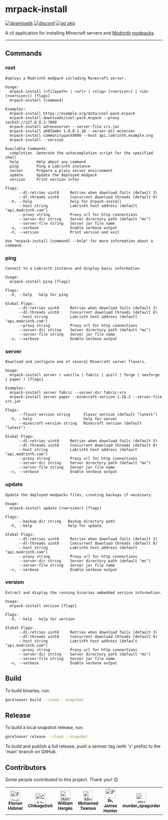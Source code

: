 # mrpack-install

[![downloads](https://img.shields.io/github/downloads/nothub/mrpack-install/total.svg?style=flat-square&labelColor=5c5c5c&color=007D9C)](https://github.com/nothub/mrpack-install/releases/latest)
[![discord](https://img.shields.io/discord/1149744662131777546?style=flat-square&labelColor=5c5c5c&color=007D9C)](https://discord.gg/QNbTeGHBRm)
[![go pkg](https://pkg.go.dev/badge/github.com/nothub/mrpack-install.svg)](https://pkg.go.dev/github.com/nothub/mrpack-install)

A cli application for installing Minecraft servers and [Modrinth](https://modrinth.com/) [modpacks](https://support.modrinth.com/en/articles/8802351-modrinth-modpack-format-mrpack).

---

## Commands

### root

```
Deploys a Modrinth modpack including Minecraft server.

Usage:
  mrpack-install (<filepath> | <url> | <slug> [<version>] | <id> [<version>]) [flags]
  mrpack-install [command]

Examples:
  mrpack-install https://example.org/data/cool-pack.mrpack
  mrpack-install downloads/cool-pack.mrpack --proxy socks5://127.0.0.1:7890
  mrpack-install adrenaserver --server-file srv.jar
  mrpack-install yK0ISmKn 1.0.0-1.18 --server-dir mcserver
  mrpack-install communitypack9000 --host api.labrinth.example.org
  mrpack-install --version

Available Commands:
  completion  Generate the autocompletion script for the specified shell
  help        Help about any command
  ping        Ping a Labrinth instance
  server      Prepare a plain server environment
  update      Update the deployed modpack
  version     Print version infos

Flags:
      --dl-retries uint8     Retries when download fails (default 3)
      --dl-threads uint8     Concurrent download threads (default 8)
  -h, --help                 help for mrpack-install
      --host string          Labrinth host address (default "api.modrinth.com")
      --proxy string         Proxy url for http connections
      --server-dir string    Server directory path (default "mc")
      --server-file string   Server jar file name
  -v, --verbose              Enable verbose output
  -V, --version              Print version and exit

Use "mrpack-install [command] --help" for more information about a command.

```

### ping

```
Connect to a Labrinth instance and display basic information.

Usage:
  mrpack-install ping [flags]

Flags:
  -h, --help   help for ping

Global Flags:
      --dl-retries uint8     Retries when download fails (default 3)
      --dl-threads uint8     Concurrent download threads (default 8)
      --host string          Labrinth host address (default "api.modrinth.com")
      --proxy string         Proxy url for http connections
      --server-dir string    Server directory path (default "mc")
      --server-file string   Server jar file name
  -v, --verbose              Enable verbose output

```

### server

```
Download and configure one of several Minecraft server flavors.

Usage:
  mrpack-install server ( vanilla | fabric | quilt | forge | neoforge | paper ) [flags]

Examples:
  mrpack-install server fabric --server-dir fabric-srv
  mrpack-install server paper --minecraft-version 1.18.2 --server-file srv.jar

Flags:
      --flavor-version string      Flavor version (default "latest")
  -h, --help                       help for server
      --minecraft-version string   Minecraft version (default "latest")

Global Flags:
      --dl-retries uint8     Retries when download fails (default 3)
      --dl-threads uint8     Concurrent download threads (default 8)
      --host string          Labrinth host address (default "api.modrinth.com")
      --proxy string         Proxy url for http connections
      --server-dir string    Server directory path (default "mc")
      --server-file string   Server jar file name
  -v, --verbose              Enable verbose output

```

### update

```
Update the deployed modpacks files, creating backups if necessary.

Usage:
  mrpack-install update [<version>] [flags]

Flags:
      --backup-dir string   Backup directory path
  -h, --help                help for update

Global Flags:
      --dl-retries uint8     Retries when download fails (default 3)
      --dl-threads uint8     Concurrent download threads (default 8)
      --host string          Labrinth host address (default "api.modrinth.com")
      --proxy string         Proxy url for http connections
      --server-dir string    Server directory path (default "mc")
      --server-file string   Server jar file name
  -v, --verbose              Enable verbose output

```

### version

```
Extract and display the running binaries embedded version information.

Usage:
  mrpack-install version [flags]

Flags:
  -h, --help   help for version

Global Flags:
      --dl-retries uint8     Retries when download fails (default 3)
      --dl-threads uint8     Concurrent download threads (default 8)
      --host string          Labrinth host address (default "api.modrinth.com")
      --proxy string         Proxy url for http connections
      --server-dir string    Server directory path (default "mc")
      --server-file string   Server jar file name
  -v, --verbose              Enable verbose output

```

## Build

To build binaries, run:

```sh
goreleaser build --clean --snapshot
```

## Release

To build a local snapshot release, run:

```sh
goreleaser release --clean --snapshot
```

To build and publish a full release, push a semver tag (with 'v' prefix) to the 'main' branch on GitHub.

## Contributors

Some people contributed to this project. Thank you! 😊

<table>
  <tbody>
    <tr>
      <td align="center">
        <a href="https://github.com/nothub/mrpack-install/commits?author=nothub">
          <img src="https://avatars.githubusercontent.com/u/48992448?v=4" width="32px;" alt="Florian Hübner"/>
          <br><sub><b>Florian Hübner</b></sub>
        </a>
      </td>
      <td align="center">
        <a href="https://github.com/nothub/mrpack-install/commits?author=Chikage0o0">
          <img src="https://avatars.githubusercontent.com/u/89348590?v=4" width="32px;" alt="Chikage0o0"/>
          <br><sub><b>Chikage0o0</b></sub>
        </a>
      </td>
      <td align="center">
        <a href="https://github.com/nothub/mrpack-install/commits?author=anhgelus">
          <img src="https://avatars.githubusercontent.com/u/52921946?v=4" width="32px;" alt="William Hergès"/>
          <br><sub><b>William Hergès</b></sub>
        </a>
      </td>
      <td align="center">
        <a href="https://github.com/nothub/mrpack-install/commits?author=mmtawous">
          <img src="https://avatars.githubusercontent.com/u/94245036?v=4" width="32px;" alt="Mohamed Tawous"/>
          <br><sub><b>Mohamed Tawous</b></sub>
        </a>
      </td>
      <td align="center">
        <a href="https://github.com/nothub/mrpack-install/commits?author=Hunter200165">
          <img src="https://avatars.githubusercontent.com/u/37095578?v=4" width="32px;" alt="Pr. James Hunter"/>
          <br><sub><b>Pr. James Hunter</b></sub>
        </a>
      </td>
      <td align="center">
        <a href="https://github.com/nothub/mrpack-install/commits?author=murderspagurder">
          <img src="https://avatars.githubusercontent.com/u/183448866?v=4" width="32px;" alt="murder_spagurder"/>
          <br><sub><b>murder_spagurder</b></sub>
        </a>
      </td></tr>
  </tbody>
</table>
